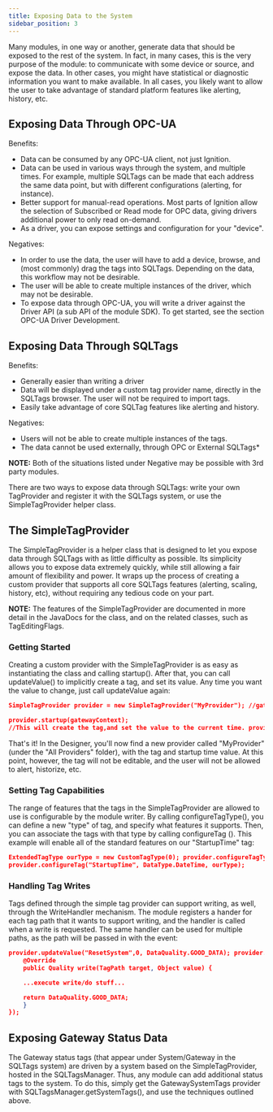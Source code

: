 ```yaml
---
title: Exposing Data to the System
sidebar_position: 3
---
```

Many modules, in one way or another, generate data that should be exposed to the rest of the system. In fact, in many cases, this is the very purpose of the module: to communicate with some device or source, and expose the data. In other cases, you might have statistical or diagnostic information you want to make available. In all cases, you likely want to allow the user to take advantage of standard platform features like alerting, history, etc.

## Exposing Data Through OPC-UA
Benefits:
* Data can be consumed by any OPC-UA client, not just Ignition.
* Data can be used in various ways through the system, and multiple times. For example, multiple SQLTags can be made that each address the same data point, but with different configurations (alerting, for instance).
* Better support for manual-read operations. Most parts of Ignition allow the selection of Subscribed or Read mode for OPC data, giving drivers additional power to only read on-demand.
* As a driver, you can expose settings and configuration for your "device". 

Negatives:
* In order to use the data, the user will have to add a device, browse, and (most commonly) drag the tags into SQLTags. Depending on the data, this workflow may not be desirable.
* The user will be able to create multiple instances of the driver, which may not be desirable. 
* To expose data through OPC-UA, you will write a driver against the Driver API (a sub API of the module SDK). To get started, see the section OPC-UA Driver Development. 

## Exposing Data Through SQLTags

Benefits:
* Generally easier than writing a driver
* Data will be displayed under a custom tag provider name, directly in the SQLTags browser. The user will not be required to import tags.
* Easily take advantage of core SQLTag features like alerting and history. 

Negatives:
* Users will not be able to create multiple instances of the tags. 
* The data cannot be used externally, through OPC or External SQLTags*

**NOTE:** Both of the situations listed under Negative may be possible with 3rd party modules.

There are two ways to expose data through SQLTags: write your own TagProvider and register it with the SQLTags system, or use the SimpleTagProvider helper class.

## The SimpleTagProvider

The SimpleTagProvider is a helper class that is designed to let you expose data through SQLTags with as little difficulty as possible. Its simplicity allows you to expose data extremely quickly, while still allowing a fair amount of flexibility and power. It wraps up the process of creating a custom provider that supports all core SQLTags features (alerting, scaling, history, etc), without requiring any tedious code on your part.
 
**NOTE:** The features of the SimpleTagProvider are documented in more detail in the JavaDocs for the class, and on the related classes, such as TagEditingFlags. 

### Getting Started

Creating a custom provider with the SimpleTagProvider is as easy as instantiating the class and calling startup(). After that, you can call updateValue() to implicitly create a tag, and set its value. Any time you want the value to change, just call updateValue again:

```JSON
SimpleTagProvider provider = new SimpleTagProvider("MyProvider"); //gatewayContext will come from the scope that we're in- for example, from the startup function of our module
```

```JSON
provider.startup(gatewayContext);
//This will create the tag,and set the value to the current time. provider.updateValue("StartupTime", new Date(),DataQuality.GOOD_DATA);
```

That's it! In the Designer, you'll now find a new provider called "MyProvider" (under the "All Providers" folder), with the tag and startup time value. At this point, however, the tag will not be editable, and the user will not be allowed to alert, historize, etc.

### Setting Tag Capabilities

The range of features that the tags in the SimpleTagProvider are allowed to use is configurable by the module writer. By calling configureTagType(), you can define a new "type" of tag, and specify what features it supports. Then, you can associate the tags with that type by calling configureTag ().
This example will enable all of the standard features on our "StartupTime" tag:

```JSON
ExtendedTagType ourType = new CustomTagType(0); provider.configureTagType(ourType, TagEditingFlags.STANDARD_STATUS, null);
provider.configureTag("StartupTime", DataType.DateTime, ourType);
```

### Handling Tag Writes
Tags defined through the simple tag provider can support writing, as well, through the WriteHandler mechanism. The module registers a hander for each tag path that it wants to support writing, and the handler is called when a write is requested. The same handler can be used for multiple paths, as the path will be passed in with the event:

```JSON
provider.updateValue("ResetSystem",0, DataQuality.GOOD_DATA); provider.registerWriteHandler("ResetSystem", new WriteHandler() {
    @Override
    public Quality write(TagPath target, Object value) {

    ...execute write/do stuff... 

    return DataQuality.GOOD_DATA;
    }
});
```

## Exposing Gateway Status Data

The Gateway status tags (that appear under System/Gateway in the SQLTags system) are driven by a system based on the SimpleTagProvider, hosted in the SQLTagsManager. Thus, any module can add additional status tags to the system. To do this, simply get the GatewaySystemTags provider with SQLTagsManager.getSystemTags(), and use the techniques outlined above.
